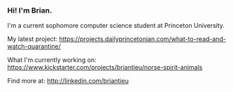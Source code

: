 ### Hi! I'm Brian.

<!--
**briantieu/briantieu** is a ✨ _special_ ✨ repository because its `README.md` (this file) appears on your GitHub profile.

Here are some ideas to get you started:

- 🔭 I’m currently working on ...
- 🌱 I’m currently learning ...
- 👯 I’m looking to collaborate on ...
- 🤔 I’m looking for help with ...
- 💬 Ask me about ...
- 📫 How to reach me: ...
- 😄 Pronouns: ...
- ⚡ Fun fact: ...
-->
I'm a current sophomore computer science student at Princeton University.

My latest project: https://projects.dailyprincetonian.com/what-to-read-and-watch-quarantine/

What I'm currently working on: https://www.kickstarter.com/projects/briantieu/norse-spirit-animals

Find more at: http://linkedin.com/briantieu
